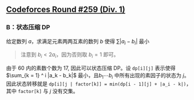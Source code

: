 ## [Codeforces Round #259 (Div. 1)](https://codeforces.com/contest/453/)

### B：状态压缩 DP

给定数列 $a$，求满足元素两两互素的数列 $b$ 使得 $\sum |a_i - b_i|$ 最小

> 注意到 $b_i < 2 a_i$，因为否则取 $b_i = 1$ 即可。

由于 $60$ 内的素数个数为 17, 因此可以状态压缩 DP。设 `dp[i][j]` 表示使得 $\sum_{k = 1} ^ i |a_k - b_k|$ 最小，且$b_1 \cdots b_i$ 中所有出现的素因子的状态为 $j$。因此状态转移就是 `dp[i][j | factor[k]] = min(dp[i - 1][j] + |a_i - k|)`，其中 `factor[k]` 与 $j$ 没有交集。